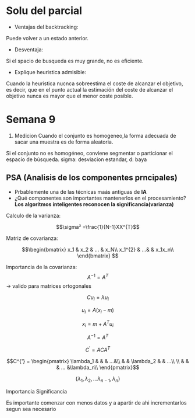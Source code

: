 # Solu del parcial
- Ventajas del backtracking:

Puede volver a un estado anterior.
- Desventaja:

Si el spacio de busqueda es muy grande, no es eficiente.

- Explique heuristica admisible:

Cuando la heuristica nucnca sobreestima el coste de alcanzar el objetivo, es decir, que en el punto actual la estimación del coste de alcanzar el objetivo nunca es mayor que el menor coste posible.

# Semana 9
1. Medicion
Cuando el conjunto es homogeneo,la forma adecuada de sacar una muestra es de forma aleatoria.

Si el conjunto no es homogéneo, conviene segmentar o particionar el espacio de búsqueda.
sigma: desviacion estandar, d: baya

## PSA (Analisis de los componentes prncipales)
- Prbablemente una de las técnicas maás antiguas de **IA**
- ¿Qué componentes son importantes mantenerlos en el procesamiento?
**Los algoritmos inteligentes reconocen la significancia(varianza)**

Calculo de la varianza:

$$\sigma² =\frac{1}{N-1}XX^{T}$$

Matriz de covarianza:

$$\begin{bmatrix}
x_1 & x_2 & ... & x_N\\
x_1^{2} & ...& & x_1x_n\\
\end{bmatrix}
$$

Importancia de la covarianza:
$$A^{-1} = A^{T}$$ -> valido para matrices ortogonales

$$Cu_{i} = \lambda u_i$$

$$u_{i} = A(x_{i} - m)$$

$$x_{i} = m + A^{T}u_{i}$$

$$A^{-1} = A^{T}$$

$$C^{'} = ACA^{T}$$

$$C^{'} = \begin{pmatrix}
\lambda_1 & & & ...&\\
& & \lambda_2 & & ...\\
\\
& & & ... &\lambda_n\\
\end{pmatrix}$$

$$\{ \lambda_1, \lambda_2, ... \lambda_{n-1}, \lambda_n \}$$

Importancia                    Significancia

Es importante comenzar con menos datos y a apartir de ahi incrementarlos segun sea necesario





